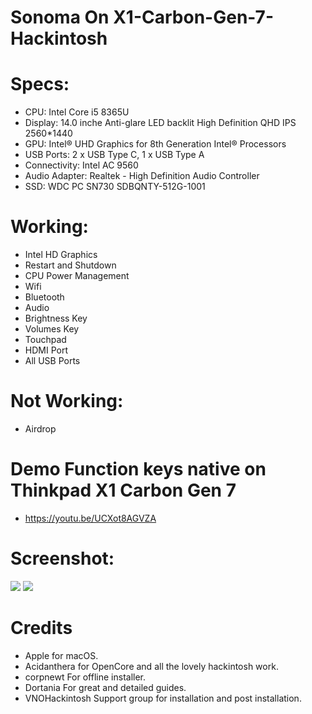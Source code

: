# Sonoma On X1-Carbon-Gen-7-Hackintosh



# Specs:
- CPU:	Intel Core i5 8365U
- Display: 14.0 inche Anti-glare LED backlit High Definition QHD IPS 2560*1440
- GPU: Intel® UHD Graphics for 8th Generation Intel® Processors
- USB Ports:	2 x USB Type C, 1 x USB Type A
- Connectivity: Intel AC 9560
- Audio Adapter: Realtek - High Definition Audio Controller
- SSD: WDC PC SN730 SDBQNTY-512G-1001 

# Working:
- Intel HD Graphics
- Restart and Shutdown
- CPU Power Management
- Wifi 
- Bluetooth 
- Audio 
- Brightness Key 
- Volumes Key 
- Touchpad
- HDMI Port
- All USB Ports


# Not Working:
- Airdrop

# Demo Function keys native on Thinkpad X1 Carbon Gen 7
- https://youtu.be/UCXot8AGVZA

# Screenshot:


![](IMG/Demo1.png)
![](IMG/Demo2.png)


# Credits
- Apple for macOS.
- Acidanthera for OpenCore and all the lovely hackintosh work.
- corpnewt For offline installer.
- Dortania For great and detailed guides.
- VNOHackintosh Support group for installation and post installation.
